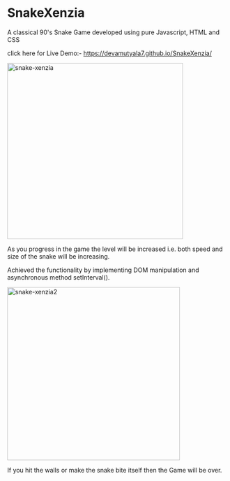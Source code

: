 # SnakeXenzia

A classical 90's Snake Game developed using pure Javascript, HTML and CSS

click here for Live Demo:- https://devamutyala7.github.io/SnakeXenzia/

<img width="403" alt="snake-xenzia" src="https://user-images.githubusercontent.com/82375896/132945155-3f23fce5-a412-4014-a5b1-4d3c6ee7916c.PNG">

As you progress in the game the level will be increased i.e. both speed and size of the snake will be increasing. 

Achieved the functionality by implementing DOM manipulation and asynchronous method setInterval().

<img width="396" alt="snake-xenzia2" src="https://user-images.githubusercontent.com/82375896/133420135-7d6ef8f7-ab57-4d5f-b077-fbc519f6c678.PNG">
 
 If you hit the walls or make the snake bite itself then the Game will be over.
